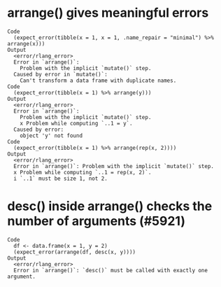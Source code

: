 # arrange() gives meaningful errors

    Code
      (expect_error(tibble(x = 1, x = 1, .name_repair = "minimal") %>% arrange(x)))
    Output
      <error/rlang_error>
      Error in `arrange()`:
        Problem with the implicit `mutate()` step. 
      Caused by error in `mutate()`:
        Can't transform a data frame with duplicate names.
    Code
      (expect_error(tibble(x = 1) %>% arrange(y)))
    Output
      <error/rlang_error>
      Error in `arrange()`:
        Problem with the implicit `mutate()` step. 
        x Problem while computing `..1 = y`.
      Caused by error:
        object 'y' not found
    Code
      (expect_error(tibble(x = 1) %>% arrange(rep(x, 2))))
    Output
      <error/rlang_error>
      Error in `arrange()`: Problem with the implicit `mutate()` step. 
      x Problem while computing `..1 = rep(x, 2)`.
      i `..1` must be size 1, not 2.

# desc() inside arrange() checks the number of arguments (#5921)

    Code
      df <- data.frame(x = 1, y = 2)
      (expect_error(arrange(df, desc(x, y))))
    Output
      <error/rlang_error>
      Error in `arrange()`: `desc()` must be called with exactly one argument.

